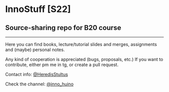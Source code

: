 # InnoStuff [S22]
## Source-sharing repo for B20 course
-----------------------------------------------------------

Here you can find books, lecture/tutorial slides and merges, assignments and (maybe) personal notes.

Any kind of cooperation is appreciated (bugs, proposals, etc.)
If you want to contribute, either pm me in tg, or create a pull request.

Contact info: [@HeredisStultus](https://t.me/HeredisStultus)

Check the channel: [@inno_huino]( https://t.me/inno_huino)
